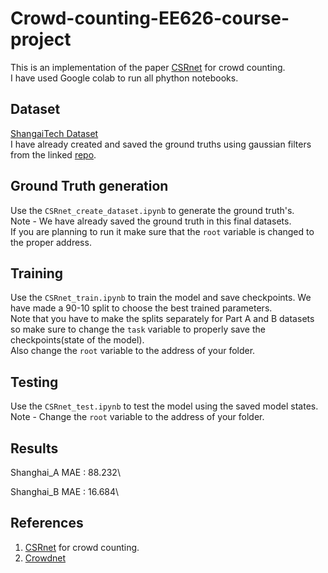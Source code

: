 # Crowd-counting-EE626-course-project

This is an implementation of the paper [CSRnet](https://arxiv.org/abs/1802.10062) for crowd counting.\
I have used Google colab to run all phython notebooks.

## Dataset

[ShangaiTech Dataset](https://drive.google.com/drive/folders/1bKs3w-KfFgyweDwVGpAR_QzCEuz6jm2q?usp=sharing)\
I have already created and saved the ground truths using gaussian filters from the linked [repo](https://github.com/davideverona/deep-crowd-counting_crowdnet\n).

## Ground Truth generation 
Use the `CSRnet_create_dataset.ipynb` to generate the ground truth's.\
Note - We have already saved the ground truth in this final datasets.\
If you are planning to run it make sure that the `root` variable is changed to the proper address. 

## Training
Use the `CSRnet_train.ipynb` to train the model and save checkpoints. We have made a 90-10 split to choose the best trained parameters.\
Note that you have to make the splits separately for Part A and B datasets so make sure to change the `task` variable to properly save the checkpoints(state of the model).\
Also change the `root` variable to the address of your folder.

## Testing
Use the `CSRnet_test.ipynb` to test the model using the saved model states.\
Note - Change the `root` variable to the address of your folder.

## Results
Shanghai_A MAE : 88.232\

Shanghai_B MAE : 16.684\


## References

1. [CSRnet](https://arxiv.org/abs/1802.10062) for crowd counting.
2. [Crowdnet](https://github.com/davideverona/deep-crowd-counting_crowdnet\n)
